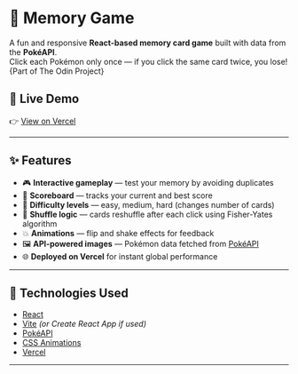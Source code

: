 # 🧠 Memory Game

A fun and responsive **React-based memory card game** built with data from the **PokéAPI**.  
Click each Pokémon only once — if you click the same card twice, you lose! {Part of The Odin Project}

## 🚀 Live Demo

👉 [View on Vercel](https://odin-js-react-memory-game.vercel.app/)

---

## ✨ Features

- 🎮 **Interactive gameplay** — test your memory by avoiding duplicates
- 🔢 **Scoreboard** — tracks your current and best score
- 🧱 **Difficulty levels** — easy, medium, hard (changes number of cards)
- 🔄 **Shuffle logic** — cards reshuffle after each click using Fisher-Yates algorithm
- 💥 **Animations** — flip and shake effects for feedback
- 🖼️ **API-powered images** — Pokémon data fetched from [PokéAPI](https://pokeapi.co/)
- 🌐 **Deployed on Vercel** for instant global performance

---

## 🧩 Technologies Used

- [React](https://react.dev/)
- [Vite](https://vitejs.dev/) _(or Create React App if used)_
- [PokéAPI](https://pokeapi.co/)
- [CSS Animations](https://developer.mozilla.org/en-US/docs/Web/CSS/animation)
- [Vercel](https://vercel.com)

---
